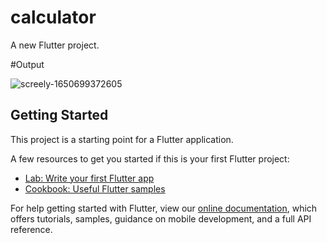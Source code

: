 # calculator

A new Flutter project.

#Output

![screely-1650699372605](https://user-images.githubusercontent.com/95624402/164885151-9a3e75db-b491-4a97-a2a0-133e91a257ae.png)



## Getting Started

This project is a starting point for a Flutter application.

A few resources to get you started if this is your first Flutter project:

- [Lab: Write your first Flutter app](https://flutter.dev/docs/get-started/codelab)
- [Cookbook: Useful Flutter samples](https://flutter.dev/docs/cookbook)

For help getting started with Flutter, view our
[online documentation](https://flutter.dev/docs), which offers tutorials,
samples, guidance on mobile development, and a full API reference.
